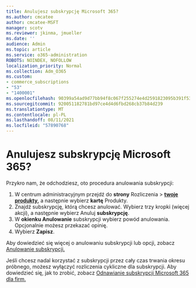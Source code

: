 ```yaml
---
title: Anulujesz subskrypcję Microsoft 365?
ms.author: cmcatee
author: cmcatee-MSFT
manager: scotv
ms.reviewer: jkinma, jmueller
ms.date: ''
audience: Admin
ms.topic: article
ms.service: o365-administration
ROBOTS: NOINDEX, NOFOLLOW
localization_priority: Normal
ms.collection: Adm_O365
ms.custom:
- commerce_subscriptions
- "53"
- "1400001"
ms.openlocfilehash: 90399a54ad9d77bb94f8c067f255274e4d2591823095b391f53ddf7514d338a6
ms.sourcegitcommit: 920051182781bd97ce4d4d6fbd268cb37b84d239
ms.translationtype: MT
ms.contentlocale: pl-PL
ms.lasthandoff: 08/11/2021
ms.locfileid: "57890768"
---
```

# <a name="canceling-your-microsoft-365-subscription"></a>Anulujesz subskrypcję Microsoft 365?

Przykro nam, że odchodziesz, oto procedura anulowania subskrypcji:

1. W centrum administracyjnym przejdź do **strony** Rozliczenia  >  **[twoje produkty,](https://go.microsoft.com/fwlink/p/?linkid=842054)** a następnie wybierz **kartę** Produkty.
2. Znajdź subskrypcję, którą chcesz anulować. Wybierz trzy kropki (więcej akcji), a następnie wybierz Anuluj **subskrypcję**.
3. W **okienku Anulowanie** subskrypcji wybierz powód anulowania. Opcjonalnie możesz przekazać opinię.
4. Wybierz **Zapisz**.

Aby dowiedzieć się więcej o anulowaniu subskrypcji lub opcji, zobacz [Anulowanie subskrypcji.](https://docs.microsoft.com/microsoft-365/commerce/subscriptions/cancel-your-subscription)

Jeśli chcesz nadal korzystać z subskrypcji przez cały czas trwania okresu próbnego, możesz wyłączyć rozliczenia cykliczne dla subskrypcji. Aby dowiedzieć się, jak to zrobić, zobacz [Odnawianie subskrypcji Microsoft 365 dla firm.](https://docs.microsoft.com/microsoft-365/commerce/subscriptions/renew-your-subscription)